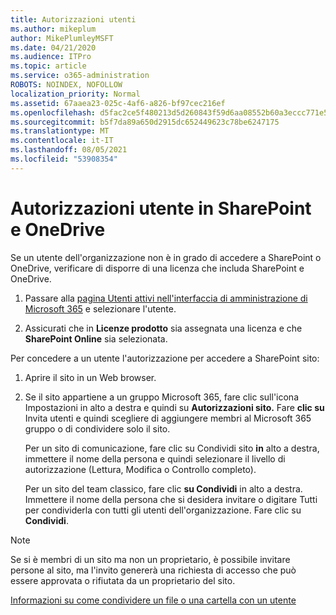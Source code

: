```yaml
---
title: Autorizzazioni utenti
ms.author: mikeplum
author: MikePlumleyMSFT
ms.date: 04/21/2020
ms.audience: ITPro
ms.topic: article
ms.service: o365-administration
ROBOTS: NOINDEX, NOFOLLOW
localization_priority: Normal
ms.assetid: 67aaea23-025c-4af6-a826-bf97cec216ef
ms.openlocfilehash: d5fac2ce5f480213d5d260843f59d6aa08552b60a3eccc771e5eb3f7aa814b66
ms.sourcegitcommit: b5f7da89a650d2915dc652449623c78be6247175
ms.translationtype: MT
ms.contentlocale: it-IT
ms.lasthandoff: 08/05/2021
ms.locfileid: "53908354"
---
```

# <a name="user-permissions-in-sharepoint-and-onedrive"></a>Autorizzazioni utente in SharePoint e OneDrive

Se un utente dell'organizzazione non è in grado di accedere a SharePoint o OneDrive, verificare di disporre di una licenza che includa SharePoint e OneDrive. 
  
1. Passare alla [pagina Utenti attivi nell'interfaccia di amministrazione di Microsoft 365](https://portal.office.com/adminportal/home#/users) e selezionare l'utente. 
    
2. Assicurati che in **Licenze prodotto** sia assegnata una licenza e che **SharePoint Online** sia selezionata. 
    
 Per concedere a un utente l'autorizzazione per accedere a SharePoint sito: 
  
1. Aprire il sito in un Web browser.
    
2. Se il sito appartiene a un gruppo Microsoft 365, fare clic sull'icona Impostazioni in alto a destra e quindi su **Autorizzazioni sito.** Fare **clic su** Invita utenti e quindi scegliere di aggiungere membri al Microsoft 365 gruppo o di condividere solo il sito. 
    
    Per un sito di comunicazione, fare clic su Condividi sito **in** alto a destra, immettere il nome della persona e quindi selezionare il livello di autorizzazione (Lettura, Modifica o Controllo completo). 
    
    Per un sito del team classico, fare clic **su Condividi** in alto a destra. Immettere il nome della persona che si desidera invitare o digitare Tutti per condividerla con tutti gli utenti dell'organizzazione. Fare clic su **Condividi**.
    
> [!NOTE]
> Se si è membri di un sito ma non un proprietario, è possibile invitare persone al sito, ma l'invito genererà una richiesta di accesso che può essere approvata o rifiutata da un proprietario del sito. 
  
[Informazioni su come condividere un file o una cartella con un utente](https://go.microsoft.com/fwlink/?linkid=533408)
  

